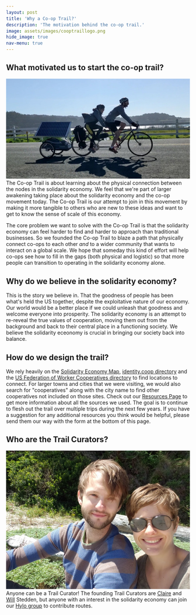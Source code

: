 ```yaml
---
layout: post
title: 'Why a Co-op Trail?'
description: 'The motivation behind the co-op trail.'
image: assets/images/cooptraillogo.png
hide_image: true
nav-menu: true
---
```


<h2>What motivated us to start the co-op trail?</h2>
<p><span class="image left"><img src="assets/images/banner.jpg" alt="" /></span>The Co-op Trail is about learning about the physical connection between the nodes in the solidarity economy.  We feel that we're part of larger awakening taking place about the solidarity economy and the co-op movement today. The Co-op Trail is our attempt to join in this movement by making it more tangible to others who are new to these ideas and want to get to know the sense of scale of this economy. </p>

<p>The core problem we want to solve with the Co-op Trail is that the solidarity economy can feel harder to find and harder to approach than traditional businesses. So we founded the Co-op Trail to blaze a path that physically connect co-ops to each other <em>and</em> to a wider community that wants to interact on a global scale. We hope that someday this kind of effort will help co-ops see how to fill in the gaps (both physical and logistic) so that more people can transition to operating in the solidarity economy alone. </p>


<h2 id="content">Why do we believe in the solidarity economy?</h2>
<p>This is the story we believe in. That the goodness of people has been what's held the US together, despite the exploitative nature of our economy. Our world would be a better place if we could unleash that goodness and welcome everyone into prosperity.  The solidarity economy is an attempt to re-reveal the true values of cooperation, moving them out from the background and back to their central place in a functioning society. We believe the solidarity eceonomy is crucial in bringing our society back into balance.</p>

<h2 id="content">How do we design the trail?</h2>
<p>We rely heavily on the <a href="https://solidarityeconomy.us/
">Solidarity Economy Map</a>, <a href="https://identity.coop/directory">identity.coop directory</a> and the <a href="https://www.usworker.coop/directory/">US Federation of Worker Cooperatives directory</a> to find locations to connect. For larger towns and cities that we were visiting, we would also search for "cooperatives" along with the city name to find other cooperatives not included on those sites. Check out our <a href="/resources.html">Resources Page</a> to get more information about all the sources we used. The goal is to continue to flesh out the trail over multiple trips during the next few years.  If you have a suggestion for any additional resources you think would be helpful, please send them our way with the form at the bottom of this page.</p>

<h2>Who are the Trail Curators?</h2>
<p><span class="image left"><img src="assets/images/us.jpg" alt="" /></span>Anyone can be a Trail Curator!  The founding Trail Curators are <a href="https://www.linkedin.com/in/clairestedden">Claire</a> and <a href="https://will.stedden.org/">Will</a> Stedden, but anyone with an interest in the solidarity economy can join our <a href="https://www.hylo.com/groups/coop-trail">Hylo group</a> to contribute routes.

